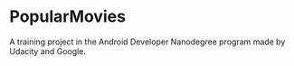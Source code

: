 # PopularMovies

A training project in the Android Developer Nanodegree program made by Udacity and Google.
